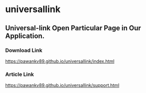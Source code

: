 # universallink

## Universal-link Open Particular Page in Our Application. 

### Download Link
https://pawankv89.github.io/universallink/index.html

### Article Link
https://pawankv89.github.io/universallink/support.html
